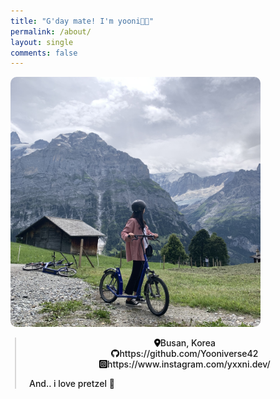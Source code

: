 ```yaml
---
title: "G'day mate! I'm yooni👋🏻"
permalink: /about/
layout: single
comments: false
---
```


<div>
  <img src="../assets/images/IMG_6327.jpg" alt="about_mee" width="400" min-width="600px" itemprop="image" style="border-radius:10px;">
</div>
<div style="border-left: 2px solid rgba(199, 198, 198, 0.7); margin: 0.5em 0 0 0.5em; padding-left: 1.5em; font-weight: 500;">
  <ul class="author__urls social-icons">
    <li style="display: flex; justify-content: center; align-items:center;">
      <img src="../assets/images/location-dot-solid.svg" width="10" style="2px 3px 2px 0;">
      <span>Busan, Korea</span>
    </li>
    <li style="display: flex; justify-content: center; align-items:center;">
      <img src="../assets/images/github.svg" width="13" style="2px 3px 2px 0;">
      <span>https://github.com/Yooniverse42</span>
    </li>
    <li style="display: flex; justify-content: center; align-items:center;">
      <img src="../assets/images/square-instagram.svg" width="13" style="2px 3px 2px 0;">
      <span>https://www.instagram.com/yxxni.dev/</span>
    </li>
  </ul>
  <p>And.. i love pretzel 🥨</p>
</div>